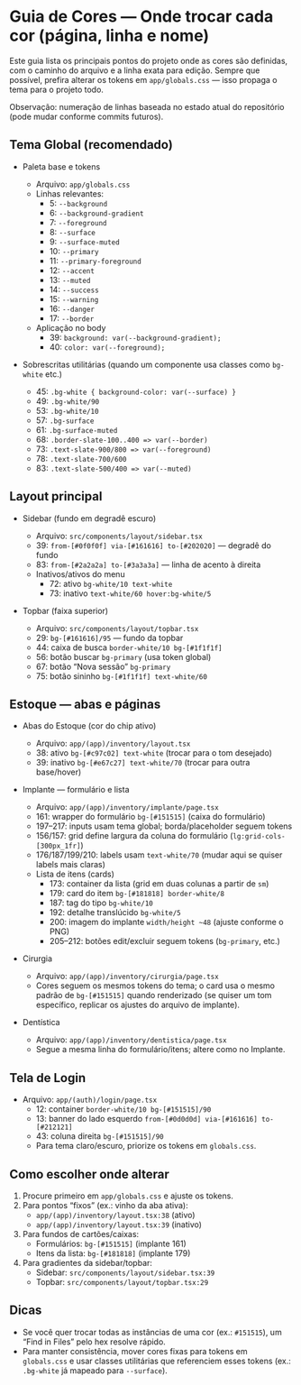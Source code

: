 # Guia de Cores — Onde trocar cada cor (página, linha e nome)

Este guia lista os principais pontos do projeto onde as cores são definidas, com o caminho do arquivo e a linha exata para edição. Sempre que possível, prefira alterar os tokens em `app/globals.css` — isso propaga o tema para o projeto todo.

Observação: numeração de linhas baseada no estado atual do repositório (pode mudar conforme commits futuros).

## Tema Global (recomendado)

- Paleta base e tokens
  - Arquivo: `app/globals.css`
  - Linhas relevantes:
    - 5: `--background`
    - 6: `--background-gradient`
    - 7: `--foreground`
    - 8: `--surface`
    - 9: `--surface-muted`
    - 10: `--primary`
    - 11: `--primary-foreground`
    - 12: `--accent`
    - 13: `--muted`
    - 14: `--success`
    - 15: `--warning`
    - 16: `--danger`
    - 17: `--border`
  - Aplicação no body
    - 39: `background: var(--background-gradient);`
    - 40: `color: var(--foreground);`

- Sobrescritas utilitárias (quando um componente usa classes como `bg-white` etc.)
  - 45: `.bg-white { background-color: var(--surface) }`
  - 49: `.bg-white/90`
  - 53: `.bg-white/10`
  - 57: `.bg-surface`
  - 61: `.bg-surface-muted`
  - 68: `.border-slate-100..400 => var(--border)`
  - 73: `.text-slate-900/800 => var(--foreground)`
  - 78: `.text-slate-700/600`
  - 83: `.text-slate-500/400 => var(--muted)`

## Layout principal

- Sidebar (fundo em degradê escuro)
  - Arquivo: `src/components/layout/sidebar.tsx`
  - 39: `from-[#0f0f0f] via-[#161616] to-[#202020]` — degradê do fundo
  - 83: `from-[#2a2a2a] to-[#3a3a3a]` — linha de acento à direita
  - Inativos/ativos do menu
    - 72: ativo `bg-white/10 text-white`
    - 73: inativo `text-white/60 hover:bg-white/5`

- Topbar (faixa superior)
  - Arquivo: `src/components/layout/topbar.tsx`
  - 29: `bg-[#161616]/95` — fundo da topbar
  - 44: caixa de busca `border-white/10 bg-[#1f1f1f]`
  - 56: botão buscar `bg-primary` (usa token global)
  - 67: botão “Nova sessão” `bg-primary`
  - 75: botão sininho `bg-[#1f1f1f] text-white/60`

## Estoque — abas e páginas

- Abas do Estoque (cor do chip ativo)
  - Arquivo: `app/(app)/inventory/layout.tsx`
  - 38: ativo `bg-[#c97c02] text-white` (trocar para o tom desejado)
  - 39: inativo `bg-[#e67c27] text-white/70` (trocar para outra base/hover)

- Implante — formulário e lista
  - Arquivo: `app/(app)/inventory/implante/page.tsx`
  - 161: wrapper do formulário `bg-[#151515]` (caixa do formulário)
  - 197–217: inputs usam tema global; borda/placeholder seguem tokens
  - 156/157: grid define largura da coluna do formulário (`lg:grid-cols-[300px_1fr]`)
  - 176/187/199/210: labels usam `text-white/70` (mudar aqui se quiser labels mais claras)
  - Lista de itens (cards)
    - 173: container da lista (grid em duas colunas a partir de `sm`)
    - 179: card do item `bg-[#181818] border-white/8`
    - 187: tag do tipo `bg-white/10`
    - 192: detalhe translúcido `bg-white/5`
    - 200: imagem do implante `width/height ~48` (ajuste conforme o PNG)
    - 205–212: botões edit/excluir seguem tokens (`bg-primary`, etc.)

- Cirurgia
  - Arquivo: `app/(app)/inventory/cirurgia/page.tsx`
  - Cores seguem os mesmos tokens do tema; o card usa o mesmo padrão de `bg-[#151515]` quando renderizado (se quiser um tom específico, replicar os ajustes do arquivo de implante).

- Dentística
  - Arquivo: `app/(app)/inventory/dentistica/page.tsx`
  - Segue a mesma linha do formulário/itens; altere como no Implante.

## Tela de Login

- Arquivo: `app/(auth)/login/page.tsx`
  - 12: container `border-white/10 bg-[#151515]/90`
  - 13: banner do lado esquerdo `from-[#0d0d0d] via-[#161616] to-[#212121]`
  - 43: coluna direita `bg-[#151515]/90`
  - Para tema claro/escuro, priorize os tokens em `globals.css`.

## Como escolher onde alterar

1. Procure primeiro em `app/globals.css` e ajuste os tokens.
2. Para pontos “fixos” (ex.: vinho da aba ativa):
   - `app/(app)/inventory/layout.tsx:38` (ativo)
   - `app/(app)/inventory/layout.tsx:39` (inativo)
3. Para fundos de cartões/caixas:
   - Formulários: `bg-[#151515]` (implante 161)
   - Itens da lista: `bg-[#181818]` (implante 179)
4. Para gradientes da sidebar/topbar:
   - Sidebar: `src/components/layout/sidebar.tsx:39`
   - Topbar: `src/components/layout/topbar.tsx:29`

## Dicas

- Se você quer trocar todas as instâncias de uma cor (ex.: `#151515`), um “Find in Files” pelo hex resolve rápido. 
- Para manter consistência, mover cores fixas para tokens em `globals.css` e usar classes utilitárias que referenciem esses tokens (ex.: `.bg-white` já mapeado para `--surface`).

